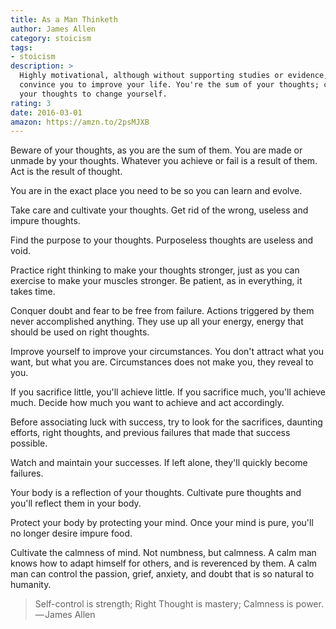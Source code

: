 ```yaml
---
title: As a Man Thinketh
author: James Allen
category: stoicism
tags:
- stoicism
description: >
  Highly motivational, although without supporting studies or evidence, to
  convince you to improve your life. You're the sum of your thoughts; change
  your thoughts to change yourself.
rating: 3
date: 2016-03-01
amazon: https://amzn.to/2psMJXB
---
```


Beware of your thoughts, as you are the sum of them. You are made or unmade by
your thoughts. Whatever you achieve or fail is a result of them. Act is the
result of thought.

You are in the exact place you need to be so you can learn and evolve.

Take care and cultivate your thoughts. Get rid of the wrong, useless and impure
thoughts.

Find the purpose to your thoughts. Purposeless thoughts are useless and void.

Practice right thinking to make your thoughts stronger, just as you can exercise
to make your muscles stronger. Be patient, as in everything, it takes time.

Conquer doubt and fear to be free from failure. Actions triggered by them never
accomplished anything. They use up all your energy, energy that should be used
on right thoughts.

Improve yourself to improve your circumstances. You don't attract what you want,
but what you are. Circumstances does not make you, they reveal to you.

If you sacrifice little, you'll achieve little. If you sacrifice much, you'll
achieve much. Decide how much you want to achieve and act accordingly.

Before associating luck with success, try to look for the sacrifices, daunting
efforts, right thoughts, and previous failures that made that success possible.

Watch and maintain your successes. If left alone, they'll quickly become
failures.

Your body is a reflection of your thoughts. Cultivate pure thoughts and you'll
reflect them in your body.

Protect your body by protecting your mind. Once your mind is pure, you'll no
longer desire impure food.

Cultivate the calmness of mind. Not numbness, but calmness. A calm man knows how
to adapt himself for others, and is reverenced by them. A calm man can control
the passion, grief, anxiety, and doubt that is so natural to humanity.

> Self-control is strength; Right Thought is mastery; Calmness is power. — James
> Allen

